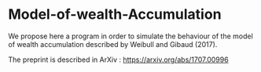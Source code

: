 # Model-of-wealth-Accumulation

We propose here a program in order to simulate the behaviour of the model of wealth accumulation described by Weibull and Gibaud (2017).

The preprint is described in ArXiv : https://arxiv.org/abs/1707.00996

